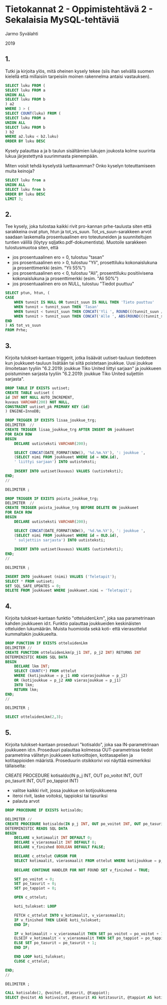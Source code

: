 # Tietokannat 2 - Oppimistehtävä 2 - Sekalaisia MySQL-tehtäviä

Jarmo Syvälahti

2019

## 1. 

Tutki ja kirjoita ylös, mitä oheinen kysely tekee (siis ihan selvällä suomen kielellä että millaisiin tarpeisiin moinen rakennelma antaisi vastauksen).

```sql
SELECT luku FROM (
SELECT luku FROM a
UNION ALL
SELECT luku FROM b
) a2
WHERE 3 > (
SELECT COUNT(luku) FROM (
SELECT luku FROM a
UNION ALL
SELECT luku FROM b
) b2
WHERE a2.luku < b2.luku)
ORDER BY luku DESC
```

Kysely palauttaa a ja b taulun sisältämien lukujen joukosta kolme suurinta lukua järjestettynä suurimmasta pienempään.


Miten voisit tehdä kyselystä luettavamman? Onko kyselyn toteuttamiseen muita keinoja?

```sql
SELECT luku from a 
UNION ALL
SELECT luku from b
ORDER BY luku DESC
LIMIT 3;
```

## 2.

Tee kysely, joka tulostaa kaikki rivit pro-kannan prhe-taulusta siten että sarakkeina ovat ptun, htun ja tot_vs_suun. Tot_vs_suun-sarakkeen arvot saadaan laskemalla prosentuaalinen ero toteutuneiden ja suunniteltujen tuntien välillä (löytyy sqljatko.pdf-dokumentista). Muotoile sarakkeen tulostusmuotoa siten, että

- jos prosentuaalinen ero = 0, tulostuu "tasan"
- jos prosentuaalinen ero > 0, tulostuu "Yli", prosettiluku kokonaislukuna ja prosenttimerkki (esim. "Yli 55%")
- jos prosentuaalinen ero < 0, tulostuu "Ali", prosenttiluku positiivisena kokonaislukuna ja prosenttimerkki (esim. "Ali 50%")
- jos prosentuaalinen ero on NULL, tulostuu "Tiedot puuttuu"

```sql
SELECT ptun, htun, (
CASE 
    WHEN tunnit IS NULL OR tunnit_suun IS NULL THEN 'Tieto puuttuu'
    WHEN tunnit = tunnit_suun THEN 'Tasan'
    WHEN tunnit < tunnit_suun THEN CONCAT('Yli ', ROUND(((tunnit_suun / tunnit - 1)* 100)), '%')
    WHEN tunnit > tunnit_suun THEN CONCAT('Alle ', ABS(ROUND(((tunnit_suun / tunnit - 1)* 100))), '%')
END
) AS tot_vs_suun
FROM Prhe;
```

## 3.

Kirjoita tulokset-kantaan triggerit, jotka lisäävät uutiset-tauluun tiedotteen kun joukkueet-tauluun lisätään tai siitä poistetaan joukkue. Uusi joukkue ilmoitetaan tyyliin "6.2.2019: joukkue Tiko United liittyi sarjaan" ja joukkueen poistuminen sarjasta tyyliin "6.2.2019: joukkue Tiko United suljettiin sarjasta".

```sql
DROP TABLE IF EXISTS uutiset;
CREATE TABLE uutiset (
id INT NOT NULL AUTO_INCREMENT,
kuvaus VARCHAR(200) NOT NULL,
CONSTRAINT uutiset_pk PRIMARY KEY (id)
) ENGINE=InnoDB;

DROP TRIGGER IF EXISTS lisaa_joukkue_trg;
DELIMITER  //
CREATE TRIGGER lisaa_joukkue_trg AFTER INSERT ON joukkueet
FOR EACH ROW
BEGIN
    DECLARE uutisteksti VARCHAR(200);

    SELECT CONCAT(DATE_FORMAT(NOW(), '%d.%m.%Y'), ': joukkue ', 
    (SELECT nimi FROM joukkueet WHERE id = NEW.id),
    ' liittyi sarjaan') INTO uutisteksti;
    
    INSERT INTO uutiset(kuvaus) VALUES (uutisteksti);
END;
//

DELIMITER ;

DROP TRIGGER IF EXISTS poista_joukkue_trg;
DELIMITER  //
CREATE TRIGGER poista_joukkue_trg BEFORE DELETE ON joukkueet
FOR EACH ROW
BEGIN
    DECLARE uutisteksti VARCHAR(200);

    SELECT CONCAT(DATE_FORMAT(NOW(), '%d.%m.%Y'), ': joukkue ', 
    (SELECT nimi FROM joukkueet WHERE id = OLD.id),
    ' suljettiin sarjasta') INTO uutisteksti;
    
    INSERT INTO uutiset(kuvaus) VALUES (uutisteksti);
END;
//

DELIMITER ;

INSERT INTO joukkueet (nimi) VALUES ('Teletapit');
SELECT * FROM uutiset;
SET SQL_SAFE_UPDATES = 0;
DELETE FROM joukkueet WHERE joukkueet.nimi = 'Teletapit';
```

## 4.

Kirjoita tulokset-kantaan funktio "otteluidenLkm", joka saa parametrinaan kahden joukkueen id:t. Funktio palauttaa joukkueiden keskinäisten otteluiden lukumäärän. Muista huomioida sekä koti- että vierasottelut kummaltakin joukkueelta.

```sql
DROP FUNCTION IF EXISTS otteluidenLkm
DELIMITER //
CREATE FUNCTION otteluidenLkm(p_j1 INT, p_j2 INT) RETURNS INT
DETERMINISTIC READS SQL DATA
BEGIN
    DECLARE lkm INT;
    SELECT COUNT(*) FROM ottelut
    WHERE (kotijoukkue = p_j1 AND vierasjoukkue = p_j2)
    OR (kotijoukkue = p_j2 AND vierasjoukkue = p_j1)
    INTO lkm;
    RETURN lkm;
END;
// 

DELIMITER ;

SELECT otteluidenLkm(2,3);
```

## 5.

Kirjoita tulokset-kantaan proseduuri "kotisaldo", joka saa IN-parametrinaan joukkueen id:n. Proseduuri palauttaa kolmessa OUT-parametrissa tiedot parametrina välitetyn joukkueen kotivoittojen, kotitasapelien ja kotitappioiden määristä. Proseduurin otsikkorivi voi näyttää esimerkiksi tällaiselta:

CREATE PROCEDURE kotisaldo(IN p_j INT, OUT po_voitot INT, OUT po_tasurit INT, OUT po_tappiot INT)

- valitse kaikki rivit, jossa joukkue on kotijoukkueena
- iteroi rivit, laske voitoksi, tappioksi tai tasuriksi
- palauta arvot

```sql
DROP PROCEDURE IF EXISTS kotisaldo;

DELIMITER //
CREATE PROCEDURE kotisaldo(IN p_j INT, OUT po_voitot INT, OUT po_tasurit INT, OUT po_tappiot INT)
DETERMINISTIC READS SQL DATA
BEGIN
    DECLARE v_kotimaalit INT DEFAULT 0;
    DECLARE v_vierasmaalit INT DEFAULT 0;
    DECLARE v_finished BOOLEAN DEFAULT FALSE;

    DECLARE c_ottelut CURSOR FOR 
    SELECT kotimaalit, vierasmaalit FROM ottelut WHERE kotijoukkue = p_j;
    
    DECLARE CONTINUE HANDLER FOR NOT FOUND SET v_finished = TRUE;

    SET po_voitot = 0;
    SET po_tasurit = 0;
    SET po_tappiot = 0;

    OPEN c_ottelut;

    koti_tulokset: LOOP

    FETCH c_ottelut INTO v_kotimaalit, v_vierasmaalit;
    IF v_finished THEN LEAVE koti_tulokset;
    END IF;

    IF v_kotimaalit > v_vierasmaalit THEN SET po_voitot = po_voitot + 1;
    ELSEIF v_kotimaalit < v_vierasmaalit THEN SET po_tappiot = po_tappiot + 1;
    ELSE SET po_tasurit = po_tasurit + 1;
    END IF;

    END LOOP koti_tulokset;
    CLOSE c_ottelut;

END;
//

DELIMITER ;

CALL kotisaldo(2, @voitot, @tasurit, @tappiot);
SELECT @voitot AS kotivoitot, @tasurit AS kotitasurit, @tappiot AS kotitappiot;
```
